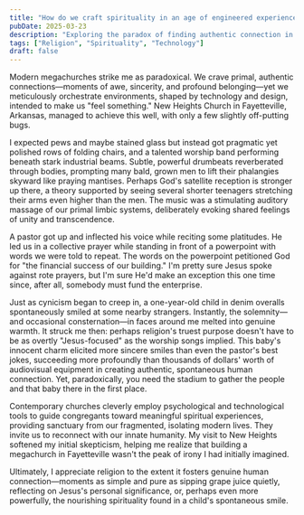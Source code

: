 ```yaml
---
title: "How do we craft spirituality in an age of engineered experiences?"
pubDate: 2025-03-23
description: "Exploring the paradox of finding authentic connection in technologically-orchestrated religious environments."
tags: ["Religion", "Spirituality", "Technology"]
draft: false
---
```


Modern megachurches strike me as paradoxical. We crave primal, authentic connections—moments of awe, sincerity, and profound belonging—yet we meticulously orchestrate environments, shaped by technology and design, intended to make us "feel something." New Heights Church in Fayetteville, Arkansas, managed to achieve this well, with only a few slightly off-putting bugs.

I expected pews and maybe stained glass but instead got pragmatic yet polished rows of folding chairs, and a talented worship band performing beneath stark industrial beams. Subtle, powerful drumbeats reverberated through bodies, prompting many bald, grown men to lift their phalangies skyward like praying mantises. Perhaps God's satellite reception is stronger up there, a theory supported by seeing several shorter teenagers stretching their arms even higher than the men. The music was a stimulating auditory massage of our primal limbic systems, deliberately evoking shared feelings of unity and transcendence.

A pastor got up and inflected his voice while reciting some platitudes. He led us in a collective prayer while standing in front of a powerpoint with words we were told to repeat. The words on the powerpoint petitioned God for "the financial success of our building." I'm pretty sure Jesus spoke against rote prayers, but I'm sure He'd make an exception this one time since, after all, somebody must fund the enterprise.

Just as cynicism began to creep in, a one-year-old child in denim overalls spontaneously smiled at some nearby strangers. Instantly, the solemnity—and occasional consternation—in faces around me melted into genuine warmth. It struck me then: perhaps religion's truest purpose doesn't have to be as overtly "Jesus-focused" as the worship songs implied. This baby's innocent charm elicited more sincere smiles than even the pastor's best jokes, succeeding more profoundly than thousands of dollars' worth of audiovisual equipment in creating authentic, spontaneous human connection. Yet, paradoxically, you need the stadium to gather the people and that baby there in the first place.

Contemporary churches cleverly employ psychological and technological tools to guide congregants toward meaningful spiritual experiences, providing sanctuary from our fragmented, isolating modern lives. They invite us to reconnect with our innate humanity. My visit to New Heights softened my initial skepticism, helping me realize that building a megachurch in Fayetteville wasn't the peak of irony I had initially imagined.

Ultimately, I appreciate religion to the extent it fosters genuine human connection—moments as simple and pure as sipping grape juice quietly, reflecting on Jesus's personal significance, or, perhaps even more powerfully, the nourishing spirituality found in a child's spontaneous smile. 